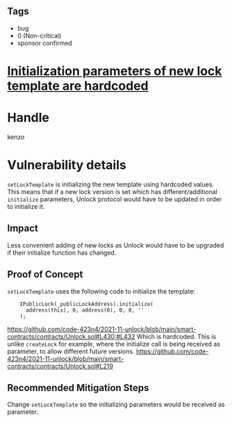 ## Tags

- bug
- 0 (Non-critical)
- sponsor confirmed

# [Initialization parameters of new lock template are hardcoded](https://github.com/code-423n4/2021-11-unlock-findings/issues/137) 

# Handle

kenzo


# Vulnerability details

`setLockTemplate` is initializing the new template using hardcoded values.
This means that if a new lock version is set which has different/additional `initialize` parameters, Unlock protocol would have to be updated in order to initialize it.

## Impact
Less convenient adding of new locks as Unlock would have to be upgraded if their initialize function has changed.

## Proof of Concept
`setLockTemplate` uses the following code to initialize the template:
```
    IPublicLock(_publicLockAddress).initialize(
      address(this), 0, address(0), 0, 0, ''
    );
```
https://github.com/code-423n4/2021-11-unlock/blob/main/smart-contracts/contracts/Unlock.sol#L430:#L432
Which is hardcoded.
This is unlike `createLock` for example, where the initialize call is being received as parameter, to allow different future versions.
https://github.com/code-423n4/2021-11-unlock/blob/main/smart-contracts/contracts/Unlock.sol#L219


## Recommended Mitigation Steps
Change `setLockTemplate` so the initializing parameters would be received as parameter.

